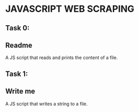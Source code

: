 # JAVASCRIPT WEB SCRAPING

## Task 0:
## Readme
A JS script that reads and prints the content of a file.

## Task 1:
## Write me
A JS script that writes a string to a file.
